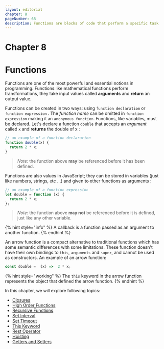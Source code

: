 ```yaml
---
layout: editorial
chapter: 8
pageNumber: 68
description: Functions are blocks of code that perform a specific task or a set of tasks. They are reusable units of code that can be called and executed at any point in a program. 
---
```


# Chapter 8
# Functions

Functions are one of the most powerful and essential notions in programming. Functions like mathematical functions perform transformations, they take input values called **arguments** and **return** an output value. &#x20;

Functions can be created in two ways: using `function declaration` or `function expression` . The _function name_ can be omitted in `function expression` making it an `anonymous function`.  Functions, like variables, must be declared. Let's declare a function `double` that accepts an _argument_ called `x` and **returns** the double of x :

```javascript
// an example of a function declaration
function double(x) {
  return 2 * x;
}
```

> _Note:_ the function above **may** be referenced before it has been defined.

Functions are also values in JavaScript; they can be stored in variables (just like numbers, strings, etc ...) and given to other functions as arguments :

```javascript
// an example of a function expression
let double = function (x) {
  return 2 * x;
};
```

> _Note:_ the function above **may not** be referenced before it is defined, just like any other variable.

{% hint style="info" %}
&#x20;A callback is a function passed as an argument to another function.
{% endhint %}

An arrow function is a compact alternative to traditional functions which has some semantic differences with some limitations. These function doesn't have their own bindings to `this`, `arguments` and `super`, and cannot be used as constructors. An example of an arrow function:

```javascript
const double =  (x) =>  2 * x;
```

{% hint style="working" %}
The `this` keyword in the arrow function represents the object that defined the arrow function.&#x20;
{% endhint %}

In this chapter, we will explore following topics:
* [Closures](./for-each.md)
* [High Order Functions](./higher-order.md)
* [Recursive Functions](./recursive-functions.md)
* [Set Interval](./set-interval.md)
* [Set Timeout](./set-timeout.md)
* [This Keyword](./this-keyword.md)
* [Rest Operator](./rest-operator.md)
* [Hoisting](./hoisting.md)
* [Getters and Setters](./getters-setters.md)